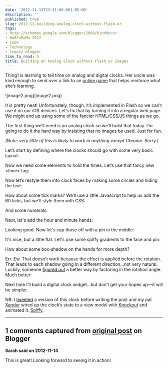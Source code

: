 ```yaml
---
date: '2012-11-13T23:31:00.001-05:00'
description: ''
published: true
slug: 2012-11-building-analog-clock-without-flash-or
tags:
- http://schemas.google.com/blogger/2008/kind#post
- NaBloPoMo 2012
- Code
- Technology
- legacy-blogger
time_to_read: 5
title: Building an Analog Clock without Flash or Images
---
```


<p>Thing1 is learning to tell time on analog and digital clocks. Her uncle was kind enough to send over a link to an <a href="http://www.oswego.org/ocsd-web/games/StopTheClock/sthec1.html">online game</a> that helps reinforce what she’s learning. </p>
<p>![image2.png](image2.png)</p>
<p>It is pretty neat! Unfortunately, though, it’s implemented in Flash so we can’t use it on our iOS devices. Let’s fix that by turning it into a regular web page. We might end up using some of the fancier HTML/CSS/JS things as we go.</p>
<p>The first thing we’ll need is an analog clock so we’ll build that today. I’m going to do it the hard way by insisting that no images be used. Just for fun.</p>
<p><em>(Note: very little of this is likely to work in anything except Chrome. Sorry.)</em></p>
<p>Let’s start by defining where the clocks should go with some very basic layout:</p>
<p></p>
<p>Now we need some elements to hold the times. Let’s use that fancy new &lt;time&gt; tag:</p>
<p></p>
<p>Now let’s restyle them into clock faces by making some circles and hiding the text:</p>
<p></p>
<p>How about some tick marks? We’ll use a little Javascript to help us add the 60 ticks, but we’ll style them with CSS:</p>
<p></p>
<p>And some numerals:</p>
<p></p>
<p>Next, let's add the hour and minute hands:</p>
<p></p>
<p>Looking good. Now let's cap those off with a pin in the middle:</p>
<p></p>
<p>It's nice, but a little flat. Let's use some spiffy gradients to the face and pin:</p>
<p></p>
<p>How about some box-shadow on the hands for more depth?</p>
<p></p>
<p>Err. Ew. That doesn't work because the effect is applied before the rotation. That leads to each shadow going in a different direction...not very natural. Luckily, someone <a href="http://stackoverflow.com/a/8833172/29">figured out</a> a better way by factoring in the rotation angle. Much better:</p>
<p></p>
<p>Next time I’ll build a digital clock widget…but don’t get your hopes up—it will be simpler.</p>
<p>NB: I <a href="https://twitter.com/mharen/status/268426088076697600">tweeted</a> a version of this clock before writing the post and my pal <a href="http://xdumaine.com/">Xander</a> wired up the clock’s state to a view model with <a href="http://knockoutjs.com/">Knockout</a> and animated it. <a href="http://jsfiddle.net/frCyn/4/">Spiffy</a>.</p>

---

## 1 comments captured from [original post](https://blog.wassupy.com/2012/11/building-analog-clock-without-flash-or.html) on Blogger

**Sarah said on 2012-11-14**

This is great!  Looking forward to seeing it in action!

